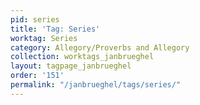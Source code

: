 ```yaml
---
pid: series
title: 'Tag: Series'
worktag: Series
category: Allegory/Proverbs and Allegory
collection: worktags_janbrueghel
layout: tagpage_janbrueghel
order: '151'
permalink: "/janbrueghel/tags/series/"
---
```

